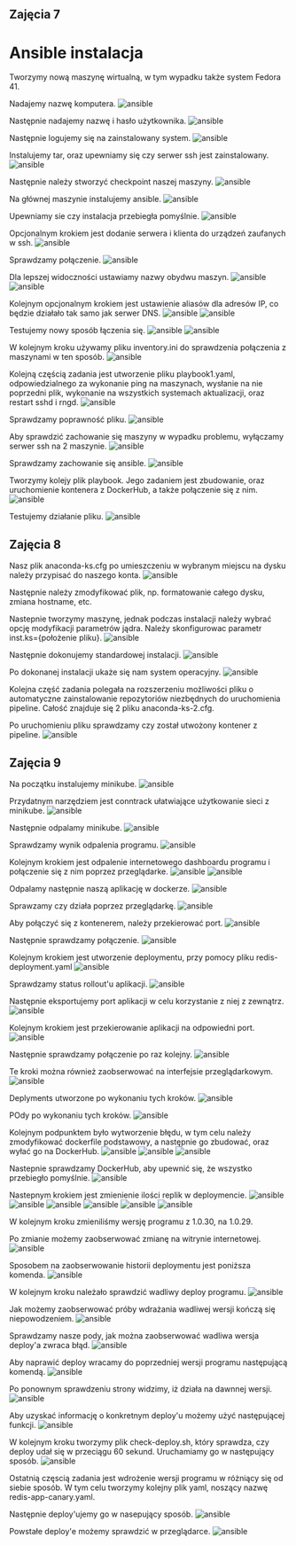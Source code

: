 ## Zajęcia 7


# Ansible instalacja

Tworzymy nową maszynę wirtualną, w tym wypadku także system Fedora 41.

Nadajemy nazwę komputera.
![ansible](lab7/screenshots/1.png)

Następnie nadajemy nazwę i hasło użytkownika.
![ansible](lab7/screenshots/2.png)

Następnie logujemy się na zainstalowany system.
![ansible](lab7/screenshots/3.png)

Instalujemy tar, oraz upewniamy się czy serwer ssh jest zainstalowany.
![ansible](lab7/screenshots/4.png)

Następnie należy stworzyć checkpoint naszej maszyny.
![ansible](lab7/screenshots/5.png)

Na głównej maszynie instalujemy ansible.
![ansible](lab7/screenshots/6.png)

Upewniamy sie czy instalacja przebiegła pomyślnie.
![ansible](lab7/screenshots/7.png)

Opcjonalnym krokiem jest dodanie serwera i klienta do urządzeń zaufanych w ssh.
![ansible](lab7/screenshots/8.png)

Sprawdzamy połączenie.
![ansible](lab7/screenshots/9.png)

Dla lepszej widoczności ustawiamy nazwy obydwu maszyn.
![ansible](lab7/screenshots/10.png)
![ansible](lab7/screenshots/11.png)

Kolejnym opcjonalnym krokiem jest ustawienie aliasów dla adresów IP, co będzie działało tak samo jak serwer DNS.
![ansible](lab7/screenshots/12.png)
![ansible](lab7/screenshots/13.png)

Testujemy nowy sposób łączenia się.
![ansible](lab7/screenshots/14.png)
![ansible](lab7/screenshots/15.png)

W kolejnym kroku używamy pliku inventory.ini do sprawdzenia połączenia z maszynami w ten sposób.
![ansible](lab7/screenshots/16.png)

Kolejną częścią zadania jest utworzenie pliku playbook1.yaml, odpowiedzialnego za wykonanie ping na maszynach, wysłanie na nie poprzedni plik, wykonanie na wszystkich systemach aktualizacji, oraz restart sshd i rngd.
![ansible](lab7/screenshots/17.png)

Sprawdzamy poprawność pliku.
![ansible](lab7/screenshots/18.png)

Aby sprawdzić zachowanie się maszyny w wypadku problemu, wyłączamy serwer ssh na 2 maszynie.
![ansible](lab7/screenshots/19.png)

Sprawdzamy zachowanie się ansible.
![ansible](lab7/screenshots/20.png)

Tworzymy kolejy plik playbook. Jego zadaniem jest zbudowanie, oraz uruchomienie kontenera z DockerHub, a także połączenie się z nim.
![ansible](lab7/screenshots/21.png)

Testujemy działanie pliku.
![ansible](lab7/screenshots/22.png)


## Zajęcia 8

Nasz plik anaconda-ks.cfg po umieszczeniu w wybranym miejscu na dysku należy przypisać do naszego konta.
![ansible](lab8/screenshots/1.png)

Następnie należy zmodyfikować plik, np. formatowanie całego dysku, zmiana hostname, etc.

Nastepnie tworzymy maszynę, jednak podczas instalacji należy wybrać opcję modyfikacji parametrów jądra. Należy skonfigurowac parametr inst.ks={położenie pliku}.
![ansible](lab8/screenshots/2.png)

Następnie dokonujemy standardowej instalacji.
![ansible](lab8/screenshots/4.png)

Po dokonanej instalacji ukaże się nam system operacyjny.
![ansible](lab8/screenshots/5.png)

Kolejna część zadania polegała na rozszerzeniu możliwości pliku o automatyczne zainstalowanie repozytoriów niezbędnych do uruchomienia pipeline. Całość znajduje się 2 pliku anaconda-ks-2.cfg.

Po uruchomieniu pliku sprawdzamy czy został utwożony kontener z pipeline.
![ansible](lab8/screenshots/6.png)

## Zajęcia 9

Na początku instalujemy minikube.
![ansible](lab9/screenshots/1.png)

Przydatnym narzędziem jest conntrack ułatwiające użytkowanie sieci z minikube.
![ansible](lab9/screenshots/2.png)

Następnie odpalamy minikube.
![ansible](lab9/screenshots/3.png)

Sprawdzamy wynik odpalenia programu.
![ansible](lab9/screenshots/4.png)

Kolejnym krokiem jest odpalenie internetowego dashboardu programu i połączenie się z nim poprzez przeglądarke.
![ansible](lab9/screenshots/5.png)
![ansible](lab9/screenshots/6.png)

Odpalamy następnie naszą aplikację w dockerze.
![ansible](lab9/screenshots/8.png)

Sprawzamy czy działa poprzez przeglądarkę.
![ansible](lab9/screenshots/9.png)

Aby połączyć się z kontenerem, należy przekierować port.
![ansible](lab9/screenshots/10.png)

Następnie sprawdzamy połączenie.
![ansible](lab9/screenshots/11.png)

Kolejnym krokiem jest utworzenie deploymentu, przy pomocy pliku redis-deployment.yaml
![ansible](lab9/screenshots/12.png)

Sprawdzamy status rollout'u aplikacji.
![ansible](lab9/screenshots/13.png)

Następnie eksportujemy port aplikacji w celu korzystanie z niej z zewnątrz.
![ansible](lab9/screenshots/14.png)

Kolejnym krokiem jest przekierowanie aplikacji na odpowiedni port.
![ansible](lab9/screenshots/15.png)

Następnie sprawdzamy połączenie po raz kolejny.
![ansible](lab9/screenshots/16.png)

Te kroki można również zaobserwować na interfejsie przeglądarkowym.
![ansible](lab9/screenshots/17.png)

Deplyments utworzone po wykonaniu tych kroków.
![ansible](lab9/screenshots/18.png)

POdy po wykonaniu tych kroków.
![ansible](lab9/screenshots/19.png)

Kolejnym podpunktem było wytworzenie błędu, w tym celu należy zmodyfikować dockerfile podstawowy, a następnie go zbudować, oraz wyłać go na DockerHub.
![ansible](lab9/screenshots/20.png)
![ansible](lab9/screenshots/21.png)
![ansible](lab9/screenshots/22.png)

Nastepnie sprawdzamy DockerHub, aby upewnić się, że wszystko przebiegło pomyślnie.
![ansible](lab9/screenshots/23.png)

Nastepnym krokiem jest zmienienie ilości replik w deploymencie.
![ansible](lab9/screenshots/23.png)
![ansible](lab9/screenshots/24.png)
![ansible](lab9/screenshots/25.png)
![ansible](lab9/screenshots/26.png)
![ansible](lab9/screenshots/27.png)
![ansible](lab9/screenshots/28.png)

W kolejnym kroku zmieniliśmy wersję programu z 1.0.30, na 1.0.29.

Po zmianie możemy zaobserwować zmianę na witrynie internetowej.
![ansible](lab9/screenshots/29.png)

Sposobem na zaobserwowanie historii deploymentu jest poniższa komenda.
![ansible](lab9/screenshots/30.png)

W kolejnym kroku należało sprawdzić wadliwy deploy programu.
![ansible](lab9/screenshots/31.png)

Jak możemy zaobserwować próby wdrażania wadliwej wersji kończą się niepowodzeniem.
![ansible](lab9/screenshots/32.png)

Sprawdzamy nasze pody, jak można zaobserwować wadliwa wersja deploy'a zwraca błąd.
![ansible](lab9/screenshots/33.png)

Aby naprawić deploy wracamy do poprzedniej wersji programu następującą komendą.
![ansible](lab9/screenshots/34.png)

Po ponownym sprawdzeniu strony widzimy, iż działa na dawnnej wersji.
![ansible](lab9/screenshots/29.png)

Aby uzyskać informację o konkretnym deploy'u możemy użyć następującej funkcji.
![ansible](lab9/screenshots/35.png)

W kolejnym kroku tworzymy plik check-deploy.sh, który sprawdza, czy deploy udał się w przeciągu 60 sekund.
Uruchamiamy go w następujący sposób.
![ansible](lab9/screenshots/36.png)

Ostatnią częscią zadania jest wdrożenie wersji programu w różniący się od siebie sposób.
W tym celu tworzymy kolejny plik yaml, noszący nazwę redis-app-canary.yaml.

Następnie deploy'ujemy go w nasepujący sposób.
![ansible](lab9/screenshots/37.png)

Powstałe deploy'e możemy sprawdzić w przeglądarce.
![ansible](lab9/screenshots/38.png)
